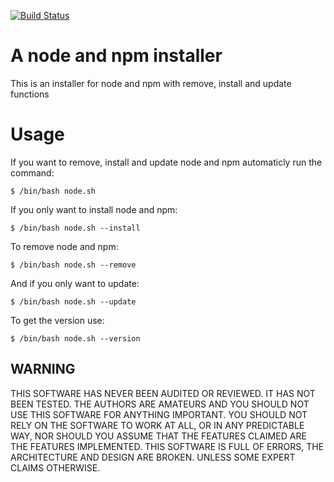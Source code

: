 [![Build Status](https://travis-ci.org/brammittendorff/node-and-npm-installer.svg)](https://travis-ci.org/brammittendorff/node-and-npm-installer)

# A node and npm installer
This is an installer for node and npm with remove, install and update functions

# Usage

If you want to remove, install and update node and npm automaticly run the command:

	$ /bin/bash node.sh

If you only want to install node and npm:

	$ /bin/bash node.sh --install

To remove node and npm:

	$ /bin/bash node.sh --remove

And if you only want to update:

	$ /bin/bash node.sh --update

To get the version use:

	$ /bin/bash node.sh --version



## WARNING

THIS SOFTWARE HAS NEVER BEEN AUDITED OR REVIEWED. IT HAS NOT BEEN TESTED. THE
AUTHORS ARE AMATEURS AND YOU SHOULD NOT USE THIS SOFTWARE FOR ANYTHING
IMPORTANT. YOU SHOULD NOT RELY ON THE SOFTWARE TO WORK AT ALL, OR IN ANY
PREDICTABLE WAY, NOR SHOULD YOU ASSUME THAT THE FEATURES CLAIMED ARE THE
FEATURES IMPLEMENTED. THIS SOFTWARE IS FULL OF ERRORS, THE ARCHITECTURE AND
DESIGN ARE BROKEN. UNLESS SOME EXPERT CLAIMS OTHERWISE.
